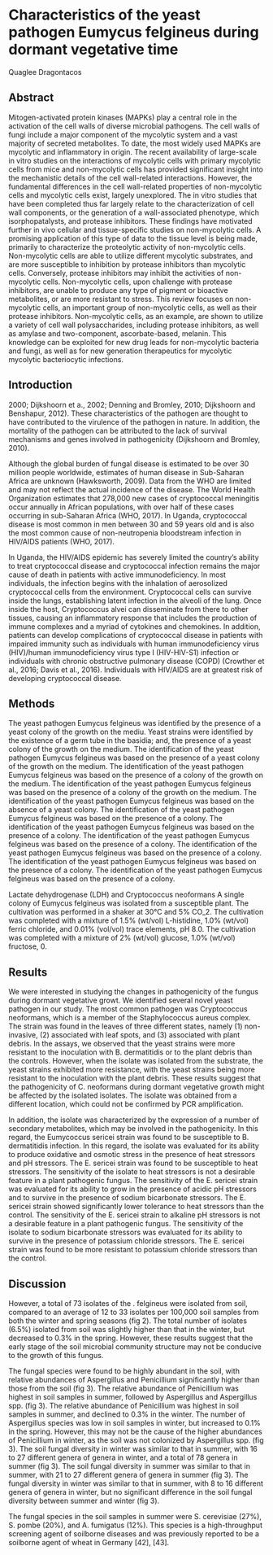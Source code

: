 # Characteristics of the yeast pathogen Eumycus felgineus during dormant vegetative time
Quaglee Dragontacos


## Abstract
Mitogen-activated protein kinases (MAPKs) play a central role in the activation of the cell walls of diverse microbial pathogens. The cell walls of fungi include a major component of the mycolytic system and a vast majority of secreted metabolites. To date, the most widely used MAPKs are mycolytic and inflammatory in origin. The recent availability of large-scale in vitro studies on the interactions of mycolytic cells with primary mycolytic cells from mice and non-mycolytic cells has provided significant insight into the mechanistic details of the cell wall-related interactions. However, the fundamental differences in the cell wall-related properties of non-mycolytic cells and mycolytic cells exist, largely unexplored. The in vitro studies that have been completed thus far largely relate to the characterization of cell wall components, or the generation of a wall-associated phenotype, which isorphopatalysts, and protease inhibitors. These findings have motivated further in vivo cellular and tissue-specific studies on non-mycolytic cells. A promising application of this type of data to the tissue level is being made, primarily to characterize the proteolytic activity of non-mycolytic cells. Non-mycolytic cells are able to utilize different mycolytic substrates, and are more susceptible to inhibition by protease inhibitors than mycolytic cells. Conversely, protease inhibitors may inhibit the activities of non-mycolytic cells. Non-mycolytic cells, upon challenge with protease inhibitors, are unable to produce any type of pigment or bioactive metabolites, or are more resistant to stress. This review focuses on non-mycolytic cells, an important group of non-mycolytic cells, as well as their protease inhibitors. Non-mycolytic cells, as an example, are shown to utilize a variety of cell wall polysaccharides, including protease inhibitors, as well as amylase and two-component, ascorbate-based, melanin. This knowledge can be exploited for new drug leads for non-mycolytic bacteria and fungi, as well as for new generation therapeutics for mycolytic mycolytic bacteriocytic infections.


## Introduction
 2000; Dijkshoorn et a., 2002; Denning and Bromley, 2010; Dijkshoorn and Benshapur, 2012). These characteristics of the pathogen are thought to have contributed to the virulence of the pathogen in nature. In addition, the mortality of the pathogen can be attributed to the lack of survival mechanisms and genes involved in pathogenicity (Dijkshoorn and Bromley, 2010).

Although the global burden of fungal disease is estimated to be over 30 million people worldwide, estimates of human disease in Sub-Saharan Africa are unknown (Hawksworth, 2009). Data from the WHO are limited and may not reflect the actual incidence of the disease. The World Health Organization estimates that 278,000 new cases of cryptococcal meningitis occur annually in African populations, with over half of these cases occurring in sub-Saharan Africa (WHO, 2017). In Uganda, cryptococcal disease is most common in men between 30 and 59 years old and is also the most common cause of non-neutropenia bloodstream infection in HIV/AIDS patients (WHO, 2017).

In Uganda, the HIV/AIDS epidemic has severely limited the country’s ability to treat cryptococcal disease and cryptococcal infection remains the major cause of death in patients with active immunodeficiency. In most individuals, the infection begins with the inhalation of aerosolized cryptococcal cells from the environment. Cryptococcal cells can survive inside the lungs, establishing latent infection in the alveoli of the lung. Once inside the host, Cryptococcus alvei can disseminate from there to other tissues, causing an inflammatory response that includes the production of immune complexes and a myriad of cytokines and chemokines. In addition, patients can develop complications of cryptococcal disease in patients with impaired immunity such as individuals with human immunodeficiency virus (HIV)/human immunodeficiency virus type I (HIV-HIV-S1) infection or individuals with chronic obstructive pulmonary disease (COPD) (Crowther et al., 2016; Davis et al., 2016). Individuals with HIV/AIDS are at greatest risk of developing cryptococcal disease.


## Methods
The yeast pathogen Eumycus felgineus was identified by the presence of a yeast colony of the growth on the mediu. Yeast strains were identified by the existence of a germ tube in the basidia; and, the presence of a yeast colony of the growth on the medium. The identification of the yeast pathogen Eumycus felgineus was based on the presence of a yeast colony of the growth on the medium. The identification of the yeast pathogen Eumycus felgineus was based on the presence of a colony of the growth on the medium. The identification of the yeast pathogen Eumycus felgineus was based on the presence of a colony of the growth on the medium. The identification of the yeast pathogen Eumycus felgineus was based on the absence of a yeast colony. The identification of the yeast pathogen Eumycus felgineus was based on the presence of a colony. The identification of the yeast pathogen Eumycus felgineus was based on the presence of a colony. The identification of the yeast pathogen Eumycus felgineus was based on the presence of a colony. The identification of the yeast pathogen Eumycus felgineus was based on the presence of a colony. The identification of the yeast pathogen Eumycus felgineus was based on the presence of a colony. The identification of the yeast pathogen Eumycus felgineus was based on the presence of a colony.

Lactate dehydrogenase (LDH) and Cryptococcus neoformans
A single colony of Eumycus felgineus was isolated from a susceptible plant. The cultivation was performed in a shaker at 30°C and 5% CO_2. The cultivation was completed with a mixture of 1.5% (wt/vol) L-histidine, 1.0% (wt/vol) ferric chloride, and 0.01% (vol/vol) trace elements, pH 8.0. The cultivation was completed with a mixture of 2% (wt/vol) glucose, 1.0% (wt/vol) fructose, 0.


## Results
We were interested in studying the changes in pathogenicity of the fungus during dormant vegetative growt. We identified several novel yeast pathogen in our study. The most common pathogen was Cryptococcus neoformans, which is a member of the Staphylococcus aureus complex. The strain was found in the leaves of three different states, namely (1) non-invasive, (2) associated with leaf spots, and (3) associated with plant debris. In the assays, we observed that the yeast strains were more resistant to the inoculation with B. dermatitidis or to the plant debris than the controls. However, when the isolate was isolated from the substrate, the yeast strains exhibited more resistance, with the yeast strains being more resistant to the inoculation with the plant debris. These results suggest that the pathogenicity of C. neoformans during dormant vegetative growth might be affected by the isolated isolates. The isolate was obtained from a different location, which could not be confirmed by PCR amplification.

In addition, the isolate was characterized by the expression of a number of secondary metabolites, which may be involved in the pathogenicity. In this regard, the Eumycoccus sericei strain was found to be susceptible to B. dermatitidis infection. In this regard, the isolate was evaluated for its ability to produce oxidative and osmotic stress in the presence of heat stressors and pH stressors. The E. sericei strain was found to be susceptible to heat stressors. The sensitivity of the isolate to heat stressors is not a desirable feature in a plant pathogenic fungus. The sensitivity of the E. sericei strain was evaluated for its ability to grow in the presence of acidic pH stressors and to survive in the presence of sodium bicarbonate stressors. The E. sericei strain showed significantly lower tolerance to heat stressors than the control. The sensitivity of the E. sericei strain to alkaline pH stressors is not a desirable feature in a plant pathogenic fungus. The sensitivity of the isolate to sodium bicarbonate stressors was evaluated for its ability to survive in the presence of potassium chloride stressors. The E. sericei strain was found to be more resistant to potassium chloride stressors than the control.


## Discussion
However, a total of 73 isolates of the . felgineus were isolated from soil, compared to an average of 12 to 33 isolates per 100,000 soil samples from both the winter and spring seasons (fig 2). The total number of isolates (6.5%) isolated from soil was slightly higher than that in the winter, but decreased to 0.3% in the spring. However, these results suggest that the early stage of the soil microbial community structure may not be conducive to the growth of this fungus.

The fungal species were found to be highly abundant in the soil, with relative abundances of Aspergillus and Penicillium significantly higher than those from the soil (fig 3). The relative abundance of Penicillium was highest in soil samples in summer, followed by Aspergillus and Aspergillus spp. (fig 3). The relative abundance of Penicillium was highest in soil samples in summer, and declined to 0.3% in the winter. The number of Aspergillus species was low in soil samples in winter, but increased to 0.1% in the spring. However, this may not be the cause of the higher abundances of Penicillium in winter, as the soil was not colonized by Aspergillus spp. (fig 3). The soil fungal diversity in winter was similar to that in summer, with 16 to 27 different genera of genera in winter, and a total of 78 genera in summer (fig 3). The soil fungal diversity in summer was similar to that in summer, with 21 to 27 different genera of genera in summer (fig 3). The fungal diversity in winter was similar to that in summer, with 8 to 16 different genera of genera in winter, but no significant difference in the soil fungal diversity between summer and winter (fig 3).

The fungal species in the soil samples in summer were S. cerevisiae (27%), S. pombe (20%), and A. fumigatus (12%). This species is a high-throughput screening agent of soilborne diseases and was previously reported to be a soilborne agent of wheat in Germany [42], [43].
